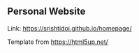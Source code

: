 ## Personal Website
Link: https://srishtidoi.github.io/homepage/ 

Template from https://html5up.net/
